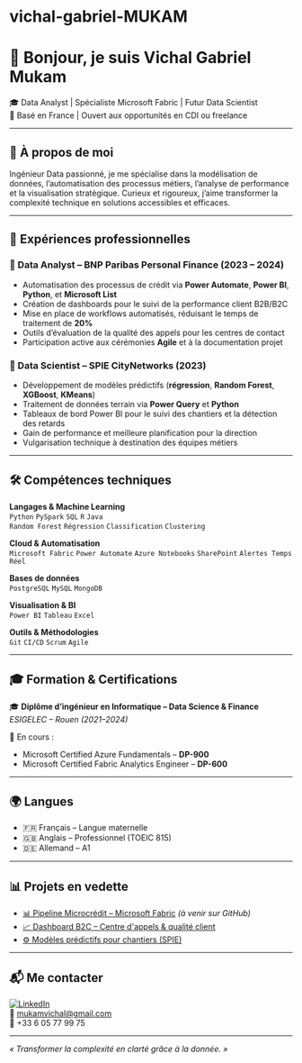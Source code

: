 # vichal-gabriel-MUKAM
# 👋 Bonjour, je suis Vichal Gabriel Mukam

🎓 Data Analyst | Spécialiste Microsoft Fabric | Futur Data Scientist  
📍 Basé en France | Ouvert aux opportunités en CDI ou freelance  

---

## 🚀 À propos de moi

Ingénieur Data passionné, je me spécialise dans la modélisation de données, l’automatisation des processus métiers, l’analyse de performance et la visualisation stratégique. Curieux et rigoureux, j’aime transformer la complexité technique en solutions accessibles et efficaces.

---

## 💼 Expériences professionnelles

### 🔹 Data Analyst – BNP Paribas Personal Finance (2023 – 2024)
- Automatisation des processus de crédit via **Power Automate**, **Power BI**, **Python**, et **Microsoft List**
- Création de dashboards pour le suivi de la performance client B2B/B2C
- Mise en place de workflows automatisés, réduisant le temps de traitement de **20%**
- Outils d’évaluation de la qualité des appels pour les centres de contact
- Participation active aux cérémonies **Agile** et à la documentation projet

### 🔹 Data Scientist – SPIE CityNetworks (2023)
- Développement de modèles prédictifs (**régression**, **Random Forest**, **XGBoost**, **KMeans**)
- Traitement de données terrain via **Power Query** et **Python**
- Tableaux de bord Power BI pour le suivi des chantiers et la détection des retards
- Gain de performance et meilleure planification pour la direction
- Vulgarisation technique à destination des équipes métiers

---

## 🛠️ Compétences techniques

**Langages & Machine Learning**  
`Python` `PySpark` `SQL` `R` `Java`  
`Random Forest` `Régression` `Classification` `Clustering`  

**Cloud & Automatisation**  
`Microsoft Fabric` `Power Automate` `Azure Notebooks` `SharePoint` `Alertes Temps Réel`

**Bases de données**  
`PostgreSQL` `MySQL` `MongoDB`

**Visualisation & BI**  
`Power BI` `Tableau` `Excel`

**Outils & Méthodologies**  
`Git` `CI/CD` `Scrum` `Agile`

---

## 🎓 Formation & Certifications

🎓 **Diplôme d’ingénieur en Informatique – Data Science & Finance**  
*ESIGELEC – Rouen (2021–2024)*

🎯 En cours :
- Microsoft Certified Azure Fundamentals – **DP-900**  
- Microsoft Certified Fabric Analytics Engineer – **DP-600**

---

## 🌍 Langues
- 🇫🇷 Français – Langue maternelle  
- 🇬🇧 Anglais – Professionnel (TOEIC 815)  
- 🇩🇪 Allemand – A1  

---

## 📊 Projets en vedette

- [📊 Pipeline Microcrédit – Microsoft Fabric](#) *(à venir sur GitHub)*  
- [📈 Dashboard B2C – Centre d'appels & qualité client](#)  
- [⚙️ Modèles prédictifs pour chantiers (SPIE)](#)  

---

## 📬 Me contacter

[![LinkedIn](https://img.shields.io/badge/-LinkedIn-blue?style=flat&logo=linkedin&logoColor=white)](https://www.linkedin.com/in/vichal-gabriel-mukam-091620232/)  
📧 mukamvichal@gmail.com  
📱 +33 6 05 77 99 75  

---

_« Transformer la complexité en clarté grâce à la donnée. »_
